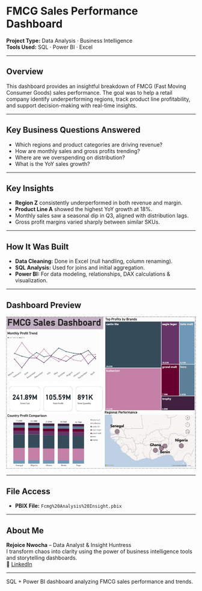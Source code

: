 # FMCG Sales Performance Dashboard

**Project Type:** Data Analysis · Business Intelligence  
**Tools Used:** SQL · Power BI · Excel

---

## Overview

This dashboard provides an insightful breakdown of FMCG (Fast Moving Consumer Goods) sales performance. The goal was to help a retail company identify underperforming regions, track product line profitability, and support decision-making with real-time insights.

---

## Key Business Questions Answered
- Which regions and product categories are driving revenue?
- How are monthly sales and gross profits trending?
- Where are we overspending on distribution?
- What is the YoY sales growth?

---

## Key Insights
-  **Region Z** consistently underperformed in both revenue and margin.
-  **Product Line A** showed the highest YoY growth at 18%.
-  Monthly sales saw a seasonal dip in Q3, aligned with distribution lags.
-  Gross profit margins varied sharply between similar SKUs.

---

## How It Was Built
- **Data Cleaning:** Done in Excel (null handling, column renaming).
- **SQL Analysis:** Used for joins and initial aggregation.
- **Power BI:** For data modeling, relationships, DAX calculations & visualization.

---

## Dashboard Preview

![Dashboard Screenshot](Dashboard%20Screenshot%20.png)

---

## File Access
- **PBIX File:** `Fcmg%20Analysis%20Insight.pbix`

---

## About Me
**Rejoice Nwocha** – Data Analyst & Insight Huntress  
I transform chaos into clarity using the power of business intelligence tools and storytelling dashboards.  
🔗 [LinkedIn](https://linkedin.com/in/rejoice-nwocha)

---

SQL + Power BI dashboard analyzing FMCG sales performance and trends.
